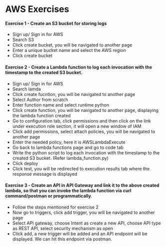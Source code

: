 # AWS Exercises


#### Exercise 1 - Create an S3 bucket for storing logs  
- Sign up/ Sign in for AWS
- Search S3
- Click create bucket, you will be navigated to another page
- Enter a unique bucket name and select the AWS region
- Click create bucket


#### Exercise 2 - Create a Lambda function to log each invocation with the timestamp to the created S3 bucket.
- Sign up/ Sign in for AWS
- Search lamda 
- Click create fucntion, you will be navigated to another page
- Select Author from scratch
- Enter function name and select runtime python
- Click create function, you will be navigated to another page, displaying the lambda function created
- Go to configuration tab, click permissions and then click on the link under execution role section, it will open a new window of IAM
- Click add permissions, select attach policies, you will be navigated to another page
- Enter the needed policy, here it is AWSLambdaExecute
- Go back to lambda functions page and go to code tab
- Write the python script to log each invocation with the timestamp to the created S3 bucket. (Refer lambda_function.py)
- Click deploy
- Click test, you will be redirected to execution results tab where the response message is displayed


#### Exercise 3 - Create an API in API Gateway and link it to the above created lambda, so that you can invoke the lambda function via curl command/postman or programmatically.  
- Follow the steps mentioned for exercise 2
- Now go to triggers, click add trigger, you will be navigated to another page
- Select API gateway, choose Intent as create a new API, choose API type as REST API, select security mechanism as open
- Click add, a new trigger will be added and an API endpoint will be displayed. We can hit this endpoint via postman.